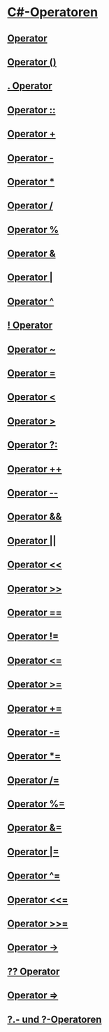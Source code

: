 # [C#-Operatoren](index.md)
## [Operator](index-operator.md)
## [Operator ()](invocation-operator.md)
## [. Operator](member-access-operator.md)
## [Operator ::](namespace-alias-qualifer.md)
## [Operator +](addition-operator.md)
## [Operator -](subtraction-operator.md)
## [Operator *](multiplication-operator.md)
## [Operator /](division-operator.md)
## [Operator %](modulus-operator.md)
## [Operator &](and-operator.md)
## [Operator |](or-operator.md)
## [Operator ^](xor-operator.md)
## [! Operator](logical-negation-operator.md)
## [Operator ~](bitwise-complement-operator.md)
## [Operator =](assignment-operator.md)
## [Operator <](less-than-operator.md)
## [Operator >](greater-than-operator.md)
## [Operator ?:](conditional-operator.md)
## [Operator ++](increment-operator.md)
## [Operator --](decrement-operator.md)
## [Operator &&](conditional-and-operator.md)
## [Operator ||](conditional-or-operator.md)
## [Operator <<](left-shift-operator.md)
## [Operator >>](right-shift-operator.md)
## [Operator ==](equality-comparison-operator.md)
## [Operator !=](not-equal-operator.md)
## [Operator <=](less-than-equal-operator.md)
## [Operator >=](greater-than-equal-operator.md)
## [Operator +=](addition-assignment-operator.md)
## [Operator -=](subtraction-assignment-operator-1.md)
## [Operator *=](multiplication-assignment-operator.md)
## [Operator /=](subtraction-assignment-operator.md)
## [Operator %=](modulus-assignment-operator.md)
## [Operator &=](and-assignment-operator.md)
## [Operator |=](or-assignment-operator.md)
## [Operator ^=](xor-assignment-operator.md)
## [Operator <<=](left-shift-assignment-operator.md)
## [Operator >>=](right-shift-assignment-operator.md)
## [Operator ->](dereference-operator.md)
## [?? Operator](null-conditional-operator.md)
## [Operator =>](lambda-operator.md)
## [?.- und ?-Operatoren](null-conditional-operators.md)
